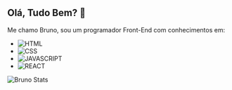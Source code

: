 ## Olá, Tudo Bem? 👋

Me chamo Bruno, sou um programador Front-End com conhecimentos em:

  - <img src="https://img.shields.io/badge/HTML5-E34F26?style=for-the-badge&logo=html5&logoColor=white" alt="HTML" />
  - <img src="https://img.shields.io/badge/CSS3-1572B6?style=for-the-badge&logo=css3&logoColor=white" alt="CSS" />
  - <img src="https://img.shields.io/badge/JavaScript-F7DF1E?style=for-the-badge&logo=javascript&logoColor=black" alt="JAVASCRIPT" />
  - <img src="https://img.shields.io/badge/React-20232A?style=for-the-badge&logo=react&logoColor=61DAFB" alt="REACT" />
  
  ![Bruno Stats](https://github-readme-stats.vercel.app/api?username=Brunosno&show_icons=true&theme=tokyonight)
